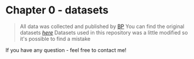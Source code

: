 # Chapter 0 - datasets
> All data was collected and published by [BP](https://www.bp.com/)
> You can find the original datasets [*here*](https://www.bp.com/en/global/corporate/energy-economics/statistical-review-of-world-energy/downloads.html)
> Datasets used in this repository was a little modified so it's possible to find a mistake

If you have any question - feel free to contact me!
